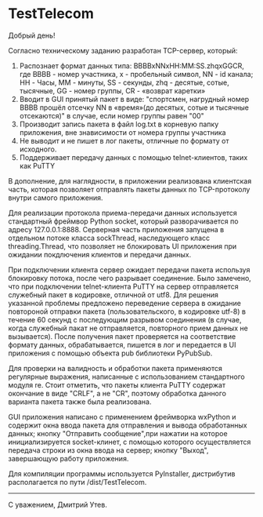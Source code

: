 # TestTelecom

Добрый день!

Согласно техническому заданию разработан TCP-сервер, который:

1. Распознает формат данных типа: BBBBxNNxHH:MM:SS.zhqxGGCR,
    где BBBB - номер участника, x - пробельный символ, NN - id канала; HH - Часы, MM - минуты, SS - секунды, zhq - десятые, сотые, тысячные, 
    GG - номер группы, CR - «возврат каретки»
2. Вводит в GUI принятый пакет в виде: "спортсмен, нагрудный номер BBBB прошёл отсечку NN в «время»(до десятых, сотые и тысячные отсекаются)" в случае,
   если номер группы равен "00"
4. Производит запись пакета в файл log.txt в корневую папку приложения, вне знависимости от номера группы участника
5. Не выводит и не пишет в лог пакеты, отличные по формату от исходного.
6. Поддерживает передачу данных с помощью telnet-клиентов, таких как PuTTY



В дополнение, для наглядности, в приложении реализована клиентская часть, которая позволяет отправлять пакеты данных по TCP-протоколу внутри самого приложения.

Для реализации протокола приема-передачи данных используется стандартный фреймвор Python socket, который разворачивается по адресу 127.0.0.1:8888. 
Серверная часть приложения запущена в отдельном потоке класса sockThread, наследующего класс threading.Thread, что позволяет не блокировать UI 
приложения при ожидании покдлючения клиентов и передачи данных.

При подключении клиента сервер ожидает передачи пакета используя блокировку потока, после чего разрывает соединение. Было замечено, 
что при подключении telnet-клиента PuTTY на сервер отправляется служебный пакет в кодировке, отличной от utf8. Для решения указанной проблемы предложено 
переведение сервера в ожидание повтороной отправки пакета (пользовательского, в кодировке utf-8) в течение 60 секунд с последующим разрывом соединения (в случае, когда служебный пакат не отправляется, повторного прием данных не вызывается). После получения пакет проверяется на соответствие формату данных, обрабатывается, пишется в лог и передается в UI приложения с помощью объекта pub  библиотеки PyPubSub.

Для проверки на валидность и обработки пакета применяются регулярные выражения, написанные с использованием стандартного модуля re. 
Стоит отметить, что пакеты клиента PuTTY содержат окончание в виде "CRLF", а не "CR", поэтому обработка данного варианта пакета также была реализована.

GUI приложения написано с применением фреймворка wxPython и содержит окна ввода пакета для отправления и вывода обработанных данных; кнопку "Отправить сообщение",при нажатии на которое инициализируется socket-клинет, с помощью которого осуществляется передача строки из окна ввода на сервер; кнопку 
"Выход", завершающую работу приложения.

Для компиляции программы используется PyInstaller, дистрибутив располагается по пути /dist/TestTelecom.

---------------------------------------------------------------------
C уважением, 
Дмитрий Утев.

